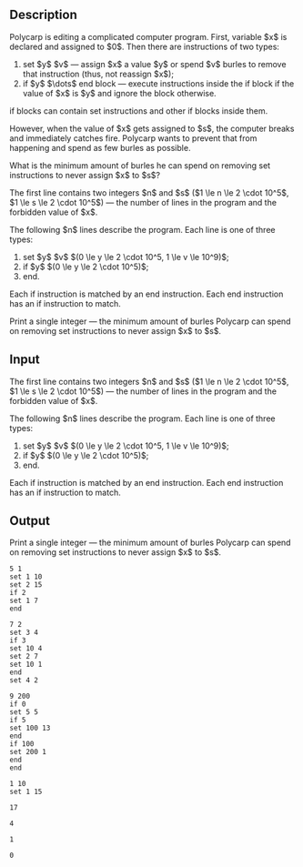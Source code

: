 ## Description

<div><p>Polycarp is editing a complicated computer program. First, variable $x$ is declared and assigned to $0$. Then there are instructions of two types: </p><ol> <li> <span class="tex-font-style-tt">set $y$ $v$</span>&nbsp;— assign $x$ a value $y$ or spend $v$ burles to remove that instruction (thus, not reassign $x$); </li><li> <span class="tex-font-style-tt">if $y$ $\dots$ end</span> block&nbsp;— execute instructions inside the <span class="tex-font-style-tt">if</span> block if the value of $x$ is $y$ and ignore the block otherwise. </li></ol><p><span class="tex-font-style-tt">if</span> blocks can contain <span class="tex-font-style-tt">set</span> instructions and other <span class="tex-font-style-tt">if</span> blocks inside them.</p><p>However, when the value of $x$ gets assigned to $s$, the computer breaks and immediately catches fire. Polycarp wants to prevent that from happening and spend as few burles as possible.</p><p>What is the minimum amount of burles he can spend on removing <span class="tex-font-style-tt">set</span> instructions to never assign $x$ to $s$?</p></div><div class="input-specification"><p>The first line contains two integers $n$ and $s$ ($1 \le n \le 2 \cdot 10^5$, $1 \le s \le 2 \cdot 10^5$)&nbsp;— the number of lines in the program and the forbidden value of $x$.</p><p>The following $n$ lines describe the program. Each line is one of three types: </p><ol> <li> <span class="tex-font-style-tt">set $y$ $v$</span> $(0 \le y \le 2 \cdot 10^5, 1 \le v \le 10^9)$; </li><li> <span class="tex-font-style-tt">if $y$</span> $(0 \le y \le 2 \cdot 10^5)$; </li><li> <span class="tex-font-style-tt">end</span>. </li></ol><p>Each <span class="tex-font-style-tt">if</span> instruction is matched by an <span class="tex-font-style-tt">end</span> instruction. Each <span class="tex-font-style-tt">end</span> instruction has an <span class="tex-font-style-tt">if</span> instruction to match.</p></div><div class="output-specification"><p>Print a single integer&nbsp;— the minimum amount of burles Polycarp can spend on removing <span class="tex-font-style-tt">set</span> instructions to never assign $x$ to $s$.</p></div>

## Input

<p>The first line contains two integers $n$ and $s$ ($1 \le n \le 2 \cdot 10^5$, $1 \le s \le 2 \cdot 10^5$)&nbsp;— the number of lines in the program and the forbidden value of $x$.</p><p>The following $n$ lines describe the program. Each line is one of three types: </p><ol> <li> <span class="tex-font-style-tt">set $y$ $v$</span> $(0 \le y \le 2 \cdot 10^5, 1 \le v \le 10^9)$; </li><li> <span class="tex-font-style-tt">if $y$</span> $(0 \le y \le 2 \cdot 10^5)$; </li><li> <span class="tex-font-style-tt">end</span>. </li></ol><p>Each <span class="tex-font-style-tt">if</span> instruction is matched by an <span class="tex-font-style-tt">end</span> instruction. Each <span class="tex-font-style-tt">end</span> instruction has an <span class="tex-font-style-tt">if</span> instruction to match.</p>

## Output

<p>Print a single integer&nbsp;— the minimum amount of burles Polycarp can spend on removing <span class="tex-font-style-tt">set</span> instructions to never assign $x$ to $s$.</p>





```input1
5 1
set 1 10
set 2 15
if 2
set 1 7
end
```




```input2
7 2
set 3 4
if 3
set 10 4
set 2 7
set 10 1
end
set 4 2
```




```input3
9 200
if 0
set 5 5
if 5
set 100 13
end
if 100
set 200 1
end
end
```




```input4
1 10
set 1 15
```




```output1
17
```




```output2
4
```




```output3
1
```




```output4
0
```



